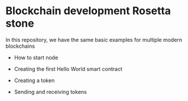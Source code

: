 # Blockchain development Rosetta stone

In this repository, we have the same basic examples for multiple modern blockchains

* How to start node

* Creating the first Hello World smart contract

* Creating a token

* Sending and receiving tokens
